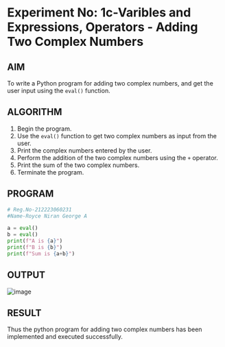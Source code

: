 # Experiment No: 1c-Varibles and Expressions, Operators - Adding Two Complex Numbers

## AIM
To write a Python program for adding two complex numbers, and get the user input using the `eval()` function.

## ALGORITHM
1. Begin the program.
2. Use the `eval()` function to get two complex numbers as input from the user.
3. Print the complex numbers entered by the user.
4. Perform the addition of the two complex numbers using the `+` operator.
5. Print the sum of the two complex numbers.
6. Terminate the program.

## PROGRAM
```python
# Reg.No-212223060231
#Name-Royce Niran George A

a = eval()
b = eval()
print(f"A is {a}")
print(f"B is {b}")
print(f"Sum is {a+b}")

```

## OUTPUT
![image](https://github.com/user-attachments/assets/69e1bf2c-fec8-42c1-8bf2-c55daa63b33f)

## RESULT
Thus the python program for  adding two complex numbers has been implemented and executed successfully.
